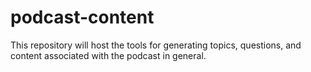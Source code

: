 # podcast-content
This repository will host the tools for generating topics, questions, and content associated with the podcast in general.
